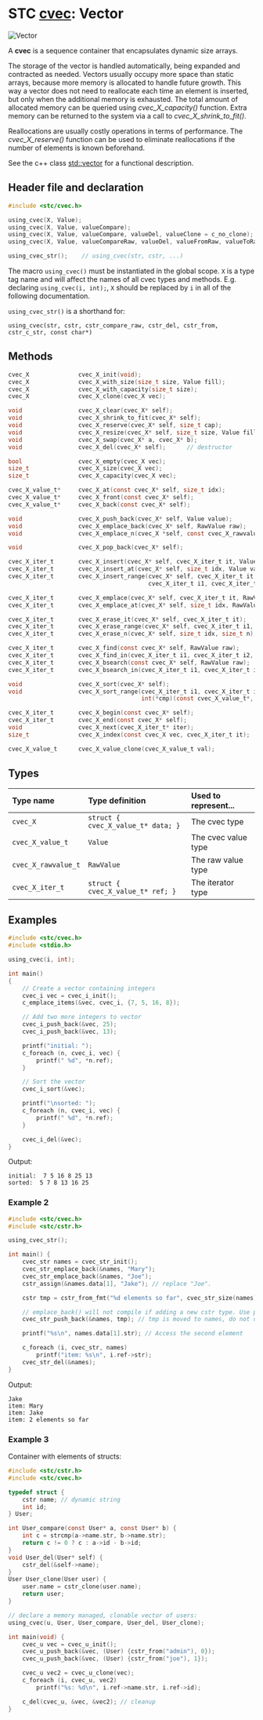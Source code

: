 # STC [cvec](../stc/cvec.h): Vector
![Vector](pics/vector.jpg)

A **cvec** is a sequence container that encapsulates dynamic size arrays.

The storage of the vector is handled automatically, being expanded and contracted as needed. Vectors usually occupy more space than static arrays, because more memory is allocated to handle future growth. This way a vector does not need to reallocate each time an element is inserted, but only when the additional memory is exhausted. The total amount of allocated memory can be queried using *cvec_X_capacity()* function. Extra memory can be returned to the system via a call to *cvec_X_shrink_to_fit()*.

Reallocations are usually costly operations in terms of performance. The *cvec_X_reserve()* function can be used to eliminate reallocations if the number of elements is known beforehand.

See the c++ class [std::vector](https://en.cppreference.com/w/cpp/container/vector) for a functional description.

## Header file and declaration

```c
#include <stc/cvec.h>

using_cvec(X, Value);
using_cvec(X, Value, valueCompare);
using_cvec(X, Value, valueCompare, valueDel, valueClone = c_no_clone);
using_cvec(X, Value, valueCompareRaw, valueDel, valueFromRaw, valueToRaw, RawValue);

using_cvec_str();    // using_cvec(str, cstr, ...)
```
The macro `using_cvec()` must be instantiated in the global scope. `X` is a type tag name and
will affect the names of all cvec types and methods. E.g. declaring `using_cvec(i, int);`, `X` should
be replaced by `i` in all of the following documentation.

`using_cvec_str()` is a shorthand for:
```
using_cvec(str, cstr, cstr_compare_raw, cstr_del, cstr_from, cstr_c_str, const char*)
```

## Methods

```c
cvec_X              cvec_X_init(void);
cvec_X              cvec_X_with_size(size_t size, Value fill);
cvec_X              cvec_X_with_capacity(size_t size);
cvec_X              cvec_X_clone(cvec_X vec);

void                cvec_X_clear(cvec_X* self);
void                cvec_X_shrink_to_fit(cvec_X* self);
void                cvec_X_reserve(cvec_X* self, size_t cap);
void                cvec_X_resize(cvec_X* self, size_t size, Value fill);
void                cvec_X_swap(cvec_X* a, cvec_X* b);
void                cvec_X_del(cvec_X* self);      // destructor

bool                cvec_X_empty(cvec_X vec);
size_t              cvec_X_size(cvec_X vec);
size_t              cvec_X_capacity(cvec_X vec);

cvec_X_value_t*     cvec_X_at(const cvec_X* self, size_t idx);
cvec_X_value_t*     cvec_X_front(const cvec_X* self);
cvec_X_value_t*     cvec_X_back(const cvec_X* self);

void                cvec_X_push_back(cvec_X* self, Value value);
void                cvec_X_emplace_back(cvec_X* self, RawValue raw);
void                cvec_X_emplace_n(cvec_X *self, const cvec_X_rawvalue_t arr[], size_t n);

void                cvec_X_pop_back(cvec_X* self);

cvec_X_iter_t       cvec_X_insert(cvec_X* self, cvec_X_iter_t it, Value value);
cvec_X_iter_t       cvec_X_insert_at(cvec_X* self, size_t idx, Value value);
cvec_X_iter_t       cvec_X_insert_range(cvec_X* self, cvec_X_iter_t it,
                                        cvec_X_iter_t i1, cvec_X_iter_t i2);

cvec_X_iter_t       cvec_X_emplace(cvec_X* self, cvec_X_iter_t it, RawValue raw);
cvec_X_iter_t       cvec_X_emplace_at(cvec_X* self, size_t idx, RawValue raw);

cvec_X_iter_t       cvec_X_erase_it(cvec_X* self, cvec_X_iter_t it);
cvec_X_iter_t       cvec_X_erase_range(cvec_X* self, cvec_X_iter_t i1, cvec_X_iter_t i2);
cvec_X_iter_t       cvec_X_erase_n(cvec_X* self, size_t idx, size_t n);

cvec_X_iter_t       cvec_X_find(const cvec_X* self, RawValue raw);
cvec_X_iter_t       cvec_X_find_in(cvec_X_iter_t i1, cvec_X_iter_t i2, RawValue raw);
cvec_X_iter_t       cvec_X_bsearch(const cvec_X* self, RawValue raw);
cvec_X_iter_t       cvec_X_bsearch_in(cvec_X_iter_t i1, cvec_X_iter_t i2, RawValue raw);

void                cvec_X_sort(cvec_X* self);
void                cvec_X_sort_range(cvec_X_iter_t i1, cvec_X_iter_t i2,
                                      int(*cmp)(const cvec_X_value_t*, const cvec_X_value_t*));

cvec_X_iter_t       cvec_X_begin(const cvec_X* self);
cvec_X_iter_t       cvec_X_end(const cvec_X* self);
void                cvec_X_next(cvec_X_iter_t* iter);
size_t              cvec_X_index(const cvec_X vec, cvec_X_iter_t it);

cvec_X_value_t      cvec_X_value_clone(cvec_X_value_t val);
```

## Types

| Type name            | Type definition                     | Used to represent...   |
|:---------------------|:------------------------------------|:-----------------------|
| `cvec_X`             | `struct { cvec_X_value_t* data; }`  | The cvec type          |
| `cvec_X_value_t`     | `Value`                             | The cvec value type    |
| `cvec_X_rawvalue_t`  | `RawValue`                          | The raw value type     |
| `cvec_X_iter_t`      | `struct { cvec_X_value_t* ref; }`   | The iterator type      |

## Examples
```c
#include <stc/cvec.h>
#include <stdio.h>

using_cvec(i, int);

int main()
{
    // Create a vector containing integers
    cvec_i vec = cvec_i_init();
    c_emplace_items(&vec, cvec_i, {7, 5, 16, 8});

    // Add two more integers to vector
    cvec_i_push_back(&vec, 25);
    cvec_i_push_back(&vec, 13);

    printf("initial: ");
    c_foreach (n, cvec_i, vec) {
        printf(" %d", *n.ref);
    }

    // Sort the vector
    cvec_i_sort(&vec);

    printf("\nsorted: ");
    c_foreach (n, cvec_i, vec) {
        printf(" %d", *n.ref);
    }

    cvec_i_del(&vec);
}
```
Output:
```
initial:  7 5 16 8 25 13
sorted:  5 7 8 13 16 25
```
### Example 2
```c
#include <stc/cvec.h>
#include <stc/cstr.h>

using_cvec_str();

int main() {
    cvec_str names = cvec_str_init();
    cvec_str_emplace_back(&names, "Mary");
    cvec_str_emplace_back(&names, "Joe");
    cstr_assign(&names.data[1], "Jake"); // replace "Joe".

    cstr tmp = cstr_from_fmt("%d elements so far", cvec_str_size(names));

    // emplace_back() will not compile if adding a new cstr type. Use push_back():
    cvec_str_push_back(&names, tmp); // tmp is moved to names, do not del() it.

    printf("%s\n", names.data[1].str); // Access the second element

    c_foreach (i, cvec_str, names)
        printf("item: %s\n", i.ref->str);
    cvec_str_del(&names);
}
```
Output:
```
Jake
item: Mary
item: Jake
item: 2 elements so far
```
### Example 3

Container with elements of structs:
```c
#include <stc/cstr.h>
#include <stc/cvec.h>

typedef struct {
    cstr name; // dynamic string
    int id;
} User;

int User_compare(const User* a, const User* b) {
    int c = strcmp(a->name.str, b->name.str);
    return c != 0 ? c : a->id - b->id;
}
void User_del(User* self) {
    cstr_del(&self->name);
}
User User_clone(User user) {
    user.name = cstr_clone(user.name);
    return user;
}

// declare a memory managed, clonable vector of users:
using_cvec(u, User, User_compare, User_del, User_clone);

int main(void) {
    cvec_u vec = cvec_u_init();
    cvec_u_push_back(&vec, (User) {cstr_from("admin"), 0});
    cvec_u_push_back(&vec, (User) {cstr_from("joe"), 1});

    cvec_u vec2 = cvec_u_clone(vec);
    c_foreach (i, cvec_u, vec2)
        printf("%s: %d\n", i.ref->name.str, i.ref->id);

    c_del(cvec_u, &vec, &vec2); // cleanup
}
```
